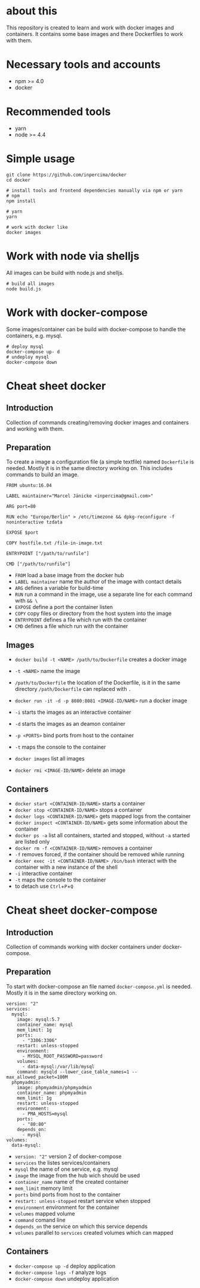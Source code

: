 # about this
This repository is created to learn and work with docker images and containers.
It contains some base images and there Dockerfiles to work with them.

# Necessary tools and accounts

* npm >= 4.0
* docker

# Recommended tools
* yarn
* node >= 4.4

# Simple usage

    git clone https://github.com/inpercima/docker
    cd docker

    # install tools and frontend dependencies manually via npm or yarn
    # npm
    npm install

    # yarn
    yarn

    # work with docker like
    docker images

# Work with node via shelljs
All images can be build with node.js and shelljs.

    # build all images
    node build.js

# Work with docker-compose
Some images/container can be build with docker-compose to handle the containers, e.g. mysql.

    # deploy mysql
    docker-compose up- d
    # undeploy mysql
    docker-compose down


# Cheat sheet docker
## Introduction
Collection of commands creating/removing docker images and containers and working with them.

## Preparation
To create a image a configuration file (a simple textfile) named `Dockerfile` is needed. Mostly it is in the same directory working on.
This includes commands to build an image.

    FROM ubuntu:16.04

    LABEL maintainer="Marcel Jänicke <inpercima@gmail.com>"

    ARG port=80

    RUN echo "Europe/Berlin" > /etc/timezone && dpkg-reconfigure -f noninteractive tzdata

    EXPOSE $port

    COPY hostfile.txt /file-in-image.txt

    ENTRYPOINT ["/path/to/runfile"]

    CMD ["/path/to/runfile"]

* `FROM` load a base image from the docker hub
* `LABEL maintainer` name the author of the image with contact details
* `ARG` defines a variable for build-time
* `RUN` run a command in the image, use a separate line for each command with `&& \`
* `EXPOSE` define a port the container listen
* `COPY` copy files or directory from the host system into the image
* `ENTRYPOINT` defines a file which run with the container
* `CMD` defines a file which run with the container

## Images
* `docker build -t <NAME> /path/to/Dockerfile` creates a docker image
 * `-t <NAME>` name the image
 * `/path/to/Dockerfile` the location of the Dockerfile, is it in the same directory `/path/Dockerfile` can replaced
with `.`

* `docker run -it -d -p 8080:8081 <IMAGE-ID/NAME>` run a docker image
 * `-i` starts the images as an interactive container
 * `-d` starts the images as an deamon container
 * `-p <PORTS>` bind ports from host to the container
 * `-t` maps the console to the container
* `docker images` list all images
* `docker rmi <IMAGE-ID/NAME>` delete an image

## Containers
* `docker start <CONTAINER-ID/NAME>` starts a container
* `docker stop <CONTAINER-ID/NAME>` stops a container
* `docker logs <CONTAINER-ID/NAME>` gets mapped logs from the container
* `docker inspect <CONTAINER-ID/NAME>` gets some information about the container
* `docker ps -a` list all containers, started and stopped, without `-a` started are listed only
* `docker rm -f <CONTAINER-ID/NAME>` removes a container
 * `-f` removes forced, if the container should be removed while running
* `docker exec -it <CONTAINER-ID/NAME> /bin/bash` interact with the container with a new instance of the shell
 * `-i` interactive container
 * `-t` maps the console to the container
 * to detach use `Ctrl`+`P`+`Q`

# Cheat sheet docker-compose
## Introduction
Collection of commands working with docker containers under docker-compose.

## Preparation
To start with docker-compose an file named `docker-compose.yml` is needed. Mostly it is in the same directory working on.

    version: "2"
    services:
      mysql:
        image: mysql:5.7
        container_name: mysql
        mem_limit: 1g
        ports:
          - "3306:3306"
        restart: unless-stopped
        environment:
          - MYSQL_ROOT_PASSWORD=password
        volumes:
          - data-mysql:/var/lib/mysql
        command: mysqld --lower_case_table_names=1 --max_allowed_packet=100M
      phpmyadmin:
        image: phpmyadmin/phpmyadmin
        container_name: phpmyadmin
        mem_limit: 1g
        restart: unless-stopped
        environment:
          - PMA_HOSTS=mysql
        ports:
          - "80:80"
        depends_on:
          - mysql
    volumes:
      data-mysql:

* `version: "2"` version 2 of docker-compose
* `services` the listes services/containers
* `mysql` the name of one service, e.g. mysql
* `image` the image from the hub wich should be used
* `container_name` name of the created container
* `mem_limit` memory limit
* `ports` bind ports from host to the container
* `restart: unless-stopped` restart service when stopped
* `environment` environment for the container
* `volumes` mapped volume
* `command` comand line
* `depends_on` the service on which this service depends
* `volumes` parallel to `services` created volumes which can mapped
  
## Containers
* `docker-compose up -d` deploy application
* `docker-compose logs -f` analyze logs
* `docker-compose down` undeploy application
